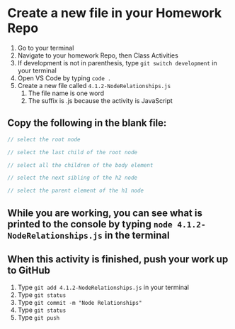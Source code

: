 # Create a new file in your Homework Repo

1. Go to your terminal
2. Navigate to your homework Repo, then Class Activities
3. If development is not in parenthesis, type `git switch development` in your terminal
4. Open VS Code by typing `code .`
5. Create a new file called `4.1.2-NodeRelationships.js`
    1. The file name is one word
    2. The suffix is .js because the activity is JavaScript

## Copy the following in the blank file:

```javascript
// select the root node

// select the last child of the root node

// select all the children of the body element

// select the next sibling of the h2 node

// select the parent element of the h1 node
```

## While you are working, you can see what is printed to the console by typing `node 4.1.2-NodeRelationships.js` in the terminal

## When this activity is finished, push your work up to GitHub

1. Type `git add 4.1.2-NodeRelationships.js` in your terminal
2. Type `git status`
3. Type `git commit -m "Node Relationships"`
4. Type `git status`
5. Type `git push`

